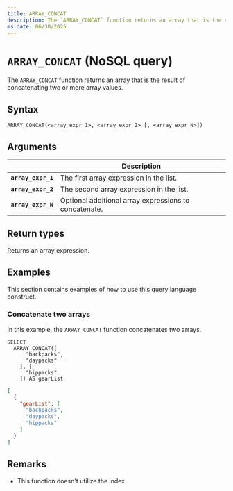 ```yaml
---
title: ARRAY_CONCAT
description: The `ARRAY_CONCAT` function returns an array that is the result of concatenating two or more array values.
ms.date: 06/30/2025
---
```


# `ARRAY_CONCAT` (NoSQL query)

The `ARRAY_CONCAT` function returns an array that is the result of concatenating two or more array values.

## Syntax

```nosql
ARRAY_CONCAT(<array_expr_1>, <array_expr_2> [, <array_expr_N>])
```

## Arguments

| | Description |
| --- | --- |
| **`array_expr_1`** | The first array expression in the list. |
| **`array_expr_2`** | The second array expression in the list. |
| **`array_expr_N`** | Optional additional array expressions to concatenate. |

## Return types

Returns an array expression.

## Examples

This section contains examples of how to use this query language construct.

### Concatenate two arrays

In this example, the `ARRAY_CONCAT` function concatenates two arrays.

```nosql
SELECT
  ARRAY_CONCAT([
      "backpacks",
      "daypacks"
    ], [
      "hippacks"
    ]) AS gearList
```

```json
[
  {
    "gearList": [
      "backpacks",
      "daypacks",
      "hippacks"
    ]
  }
]
```

## Remarks

- This function doesn't utilize the index.
